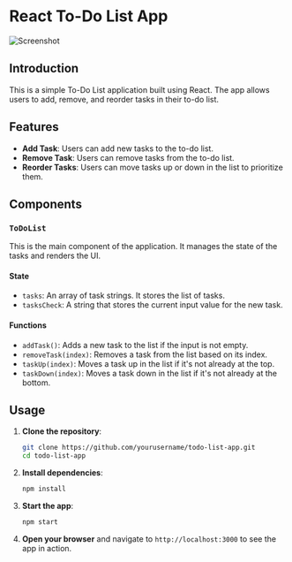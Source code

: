 # React To-Do List App

![Screenshot](piyushh-k/to-do-list/todo.png)


## Introduction

This is a simple To-Do List application built using React. The app allows users to add, remove, and reorder tasks in their to-do list.

## Features

- **Add Task**: Users can add new tasks to the to-do list.
- **Remove Task**: Users can remove tasks from the to-do list.
- **Reorder Tasks**: Users can move tasks up or down in the list to prioritize them.

## Components

### `ToDoList`

This is the main component of the application. It manages the state of the tasks and renders the UI.

#### State

- `tasks`: An array of task strings. It stores the list of tasks.
- `tasksCheck`: A string that stores the current input value for the new task.

#### Functions

- `addTask()`: Adds a new task to the list if the input is not empty.
- `removeTask(index)`: Removes a task from the list based on its index.
- `taskUp(index)`: Moves a task up in the list if it's not already at the top.
- `taskDown(index)`: Moves a task down in the list if it's not already at the bottom.

## Usage

1. **Clone the repository**:
    ```sh
    git clone https://github.com/yourusername/todo-list-app.git
    cd todo-list-app
    ```

2. **Install dependencies**:
    ```sh
    npm install
    ```

3. **Start the app**:
    ```sh
    npm start
    ```

4. **Open your browser** and navigate to `http://localhost:3000` to see the app in action.
